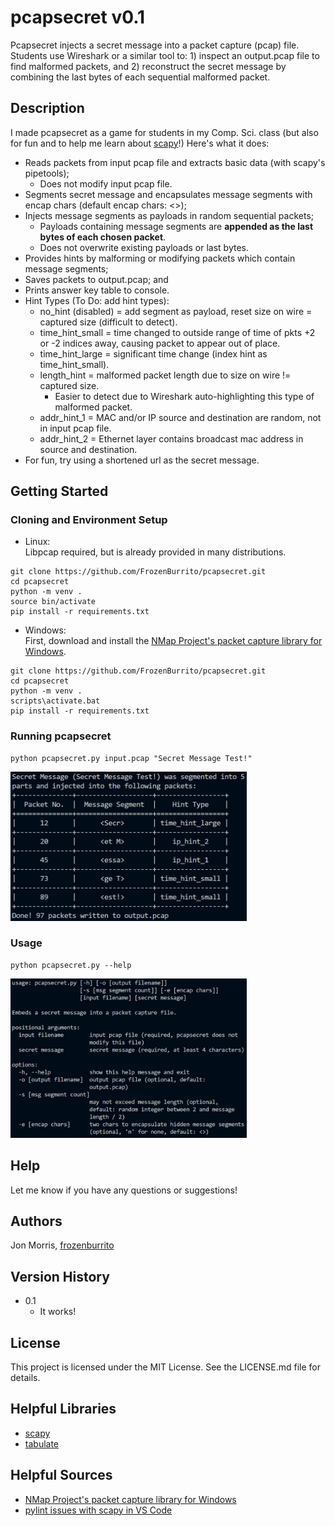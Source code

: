 # pcapsecret v0.1

Pcapsecret injects a secret message into a packet capture (pcap) file.  Students use Wireshark or a similar tool to: 1) inspect an output.pcap file to find malformed packets, and 2) reconstruct the secret message by combining the last bytes of each sequential malformed packet.

## Description

I made pcapsecret as a game for students in my Comp. Sci. class (but also for fun and to help me learn about [scapy](https://scapy.readthedocs.io/en/latest/index.html)!)  Here's what it does:

* Reads packets from input pcap file and extracts basic data (with scapy's pipetools);
   * Does not modify input pcap file.
* Segments secret message and encapsulates message segments with encap chars (default encap chars: <>);
* Injects message segments as payloads in random sequential packets; 
    * Payloads containing message segments are <b>appended as the last bytes of each chosen packet</b>.
    * Does not overwrite existing payloads or last bytes.
* Provides hints by malforming or modifying packets which contain message segments;
* Saves packets to output.pcap; and
* Prints answer key table to console.
* Hint Types (To Do: add hint types):
    * no_hint (disabled) = add segment as payload, reset size on wire = captured size (difficult to detect).      
    * time_hint_small = time changed to outside range of time of pkts +2 or -2 indices away, causing packet to appear out of place. 
    * time_hint_large = significant time change (index hint as time_hint_small).
    * length_hint = malformed packet length due to size on wire != captured size.
        * Easier to detect due to Wireshark auto-highlighting this type of malformed packet.
    * addr_hint_1 = MAC and/or IP source and destination are random, not in input pcap file.
    * addr_hint_2 = Ethernet layer contains broadcast mac address in source and destination.
* For fun, try using a shortened url as the secret message.

## Getting Started

### Cloning and Environment Setup
* Linux:\
Libpcap required, but is already provided in many distributions.
```
git clone https://github.com/FrozenBurrito/pcapsecret.git
cd pcapsecret
python -m venv .
source bin/activate
pip install -r requirements.txt
```
* Windows:\
First, download and install the [NMap Project's packet capture library for Windows](https://npcap.com/).
```
git clone https://github.com/FrozenBurrito/pcapsecret.git
cd pcapsecret
python -m venv .
scripts\activate.bat 
pip install -r requirements.txt
```

### Running pcapsecret
```
python pcapsecret.py input.pcap "Secret Message Test!"
```
<img src="screenshot.jpg" width="75%" height="75%" />

### Usage
```
python pcapsecret.py --help
```
<img src="usage-screenshot.jpg" width="75%" height="75%" />

## Help

Let me know if you have any questions or suggestions!

## Authors

Jon Morris, [frozenburrito](https://github.com/frozenburrito)

## Version History
* 0.1
    * It works!

## License

This project is licensed under the MIT License.  See the LICENSE.md file for details.

## Helpful Libraries

* [scapy](https://scapy.readthedocs.io/en/latest/index.html)
* [tabulate](https://pypi.org/project/tabulate/)

## Helpful Sources

* [NMap Project's packet capture library for Windows](https://npcap.com/)
* [pylint issues with scapy in VS Code](https://stackoverflow.com/questions/51852412/vscode-import-error-from-scapy-all-import-ip)
